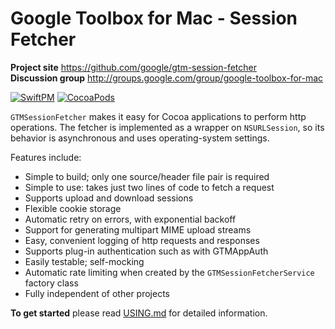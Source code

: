 # Google Toolbox for Mac - Session Fetcher

**Project site** <https://github.com/google/gtm-session-fetcher><br>
**Discussion group** <http://groups.google.com/group/google-toolbox-for-mac>

[![SwiftPM](https://github.com/google/gtm-session-fetcher/actions/workflows/swiftpm.yml/badge.svg?branch=main)](https://github.com/google/gtm-session-fetcher/actions/workflows/swiftpm.yml)
[![CocoaPods](https://github.com/google/gtm-session-fetcher/actions/workflows/cocoapods.yml/badge.svg?branch=main)](https://github.com/google/gtm-session-fetcher/actions/workflows/cocoapods.yml)

`GTMSessionFetcher` makes it easy for Cocoa applications to perform http
operations. The fetcher is implemented as a wrapper on `NSURLSession`, so its
behavior is asynchronous and uses operating-system settings.

Features include:
- Simple to build; only one source/header file pair is required
- Simple to use: takes just two lines of code to fetch a request
- Supports upload and download sessions
- Flexible cookie storage
- Automatic retry on errors, with exponential backoff
- Support for generating multipart MIME upload streams
- Easy, convenient logging of http requests and responses
- Supports plug-in authentication such as with GTMAppAuth
- Easily testable; self-mocking
- Automatic rate limiting when created by the `GTMSessionFetcherService` factory class
- Fully independent of other projects

**To get started** please read
[USING.md](USING.md)
for detailed information.

